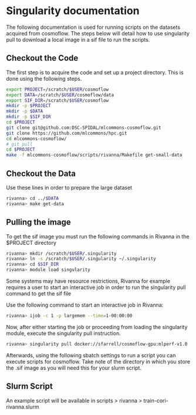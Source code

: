# Singularity documentation

The following documentation is used for running scripts on the datasets acquired from cosmoflow.
The steps below will detail how to use singularity pull to download a local image in a sif file to run the scripts.

## Checkout the Code 

The first step is to acquire the code and set up a project directory. This is done using the following steps.

```bash
export PROJECT=/scratch/$USER/cosmoflow
export DATA=/scratch/$USER/cosmoflow/data
export SIF_DIR=/scratch/$USER/cosmoflow
mkdir -p $PROJECT
mkdir -p $DATA
mkdir -p $SIF_DIR
cd $PROJECT
git clone git@github.com:DSC-SPIDAL/mlcommons-cosmoflow.git
git clone https://github.com/mlcommons/hpc.git
cd mlcommons-cosmoflow/
# git pull
cd $PROJECT
make -f mlcommons-cosmoflow/scripts/rivanna/Makefile get-small-data
```

## Checkout the Data

Use these lines in order to prepare the large dataset

```bash
rivanna> cd ../$DATA
rivanna> make get-data
```

## Pulling the image

To get the sif image you must run the following commands in Rivanna in the $PROJECT directory

```bash
rivanna> mkdir /scratch/$USER/.singularity
rivanna> ln -s /scratch/$USER/.singularity ~/.singularity
rivanna> cd $SIF_DIR
rivanna> module load singularity
```

Some systems may have resource restrictions, Rivanna for example requires a user to start an interactive job in order to run the singularity pull command to get the sif file

Use the following command to start an interactive job in Rivanna:

```bash
rivanna> ijob -c 1 -p largemem --time=1-00:00:00
```

Now, after either starting the job or proceeding from loading the singularity module, execute the singularity pull instruction.

```bash
rivanna> singularity pull docker://sfarrell/cosmoflow-gpu:mlperf-v1.0
```

Afterwards, using the following sbatch settings to run a script you can execute scripts for cosmoflow. Take note of the directory in which you store the .sif image as you will need this for your slurm script.

## Slurm Script

An example script will be available in scripts > rivanna > train-cori-rivanna.slurm